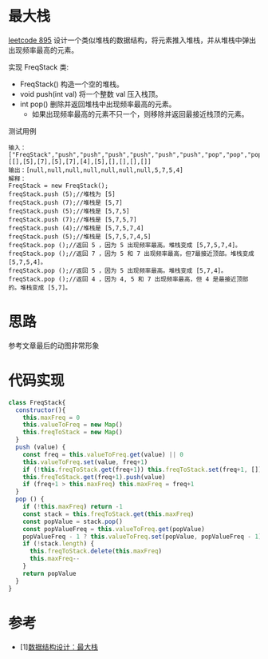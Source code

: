 # 最大栈
[leetcode 895](https://leetcode-cn.com/problems/maximum-frequency-stack/)
设计一个类似堆栈的数据结构，将元素推入堆栈，并从堆栈中弹出出现频率最高的元素。

实现 FreqStack 类:

* FreqStack() 构造一个空的堆栈。
* void push(int val) 将一个整数 val 压入栈顶。
* int pop() 删除并返回堆栈中出现频率最高的元素。
  * 如果出现频率最高的元素不只一个，则移除并返回最接近栈顶的元素。

测试用例
```
输入：
["FreqStack","push","push","push","push","push","push","pop","pop","pop","pop"],
[[],[5],[7],[5],[7],[4],[5],[],[],[],[]]
输出：[null,null,null,null,null,null,null,5,7,5,4]
解释：
FreqStack = new FreqStack();
freqStack.push (5);//堆栈为 [5]
freqStack.push (7);//堆栈是 [5,7]
freqStack.push (5);//堆栈是 [5,7,5]
freqStack.push (7);//堆栈是 [5,7,5,7]
freqStack.push (4);//堆栈是 [5,7,5,7,4]
freqStack.push (5);//堆栈是 [5,7,5,7,4,5]
freqStack.pop ();//返回 5 ，因为 5 出现频率最高。堆栈变成 [5,7,5,7,4]。
freqStack.pop ();//返回 7 ，因为 5 和 7 出现频率最高，但7最接近顶部。堆栈变成 [5,7,5,4]。
freqStack.pop ();//返回 5 ，因为 5 出现频率最高。堆栈变成 [5,7,4]。
freqStack.pop ();//返回 4 ，因为 4, 5 和 7 出现频率最高，但 4 是最接近顶部的。堆栈变成 [5,7]。
```

# 思路
参考文章最后的动图非常形象

# 代码实现
```js
class FreqStack{
  constructor(){
    this.maxFreq = 0
    this.valueToFreq = new Map()
    this.freqToStack = new Map()
  }
  push (value) {
    const freq = this.valueToFreq.get(value) || 0
    this.valueToFreq.set(value, freq+1)
    if (!this.freqToStack.get(freq+1)) this.freqToStack.set(freq+1, [])
    this.freqToStack.get(freq+1).push(value)
    if (freq+1 > this.maxFreq) this.maxFreq = freq+1
  }
  pop () {
    if (!this.maxFreq) return -1
    const stack = this.freqToStack.get(this.maxFreq)
    const popValue = stack.pop()
    const popValueFreq = this.valueToFreq.get(popValue)
    popValueFreq - 1 ? this.valueToFreq.set(popValue, popValueFreq - 1) : this.valueToFreq.delete(popValue)
    if (!stack.length) {
      this.freqToStack.delete(this.maxFreq)
      this.maxFreq--
    }
    return popValue
  }
}
```

# 参考
- [1][数据结构设计：最大栈](https://labuladong.github.io/algo/2/20/48/)